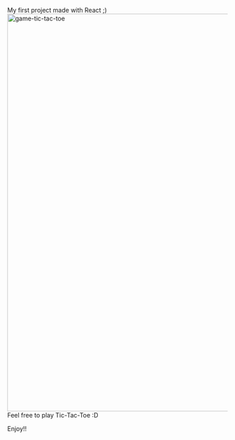 My first project made with React ;) 
<img width="1370" height="908" alt="game-tic-tac-toe" src="https://github.com/user-attachments/assets/ddd2b727-28c8-4443-9a05-a3f497e78bc5" />
Feel free to play Tic-Tac-Toe :D

Enjoy!!

